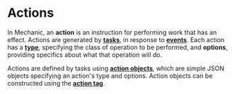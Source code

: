 # Actions

In Mechanic, an **action** is an instruction for performing work that has an effect. Actions are generated by [**tasks**](../tasks/), in response to [**events**](../events/). Each action has a [**type**](action-types/), specifying the class of operation to be performed, and **options**, providing specifics about what that operation will do.

Actions are defined by tasks using [**action objects**](../tasks/code/action-objects.md), which are simple JSON objects specifying an action's type and options. Action objects can be constructed using the [**action tag**](../../liquid/mechanic/tags/action.md).



